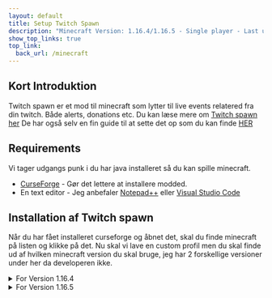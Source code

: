 ```yaml
---
layout: default
title: Setup Twitch Spawn
description: "Minecraft Version: 1.16.4/1.16.5 - Single player - Last updated: 11/04/2021"
show_top_links: true
top_link:
  back_url: /minecraft
---
```


## Kort Introduktion

Twitch spawn er et mod til minecraft som lytter til live events relatered fra din twitch. Både alerts, donations etc. Du kan læse mere om [Twitch spawn her](https://igoodie.gitbook.io/twitchspawn/)
De har også selv en fin guide til at sette det op som du kan finde [HER](https://igoodie.gitbook.io/twitchspawn/basics/getting-started)

## Requirements

Vi tager udgangs punk i du har java installeret så du kan spille minecraft.

- [CurseForge](https://curseforge.overwolf.com/) - Gør det lettere at installere modded.
- En text editor - Jeg anbefaler [Notepad++](https://notepad-plus-plus.org/downloads/) eller [Visual Studio Code](https://code.visualstudio.com/)

## Installation af Twitch spawn

Når du har fået installeret curseforge og åbnet det, skal du finde minecraft på listen og klikke på det.
Nu skal vi lave en custom profil men du skal finde ud af hvilken minecraft version du skal bruge, jeg har 2 forskellige versioner under her da developeren ikke.

<details>
<summary>For Version 1.16.4</summary>

Du klikker og laver custom profilen til minecraft version 1.16.4 og seneste forge version.<br>
Du kan kalde den hvad du vil.

Når det så er gjort og den er installeret osv, skal du klikke ind på selve profilen og ikke klik spil/play endu.

I højre side ser du en puzzle peice hvor der står add more content, klik den.<br>
Nu skal du så søge efter: **"TwitchSpawn"**<br>
Og så klikker du indstaller.

</details>

<details>
<summary>For Version 1.16.5</summary>
</details
